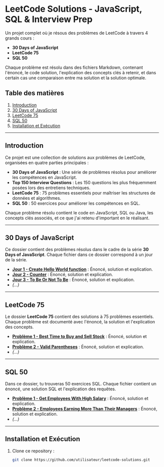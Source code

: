 # LeetCode Solutions - JavaScript, SQL & Interview Prep

Un projet complet où je résous des problèmes de LeetCode à travers 4 grands cours :
- **30 Days of JavaScript**
- **LeetCode 75**
- **SQL 50**

Chaque problème est résolu dans des fichiers Markdown, contenant l'énoncé, le code solution, l'explication des concepts clés à retenir, et dans certain cas une comparaison entre ma solution et la solution optimale.

## Table des matières
1. [Introduction](#introduction)
2. [30 Days of JavaScript](#30-days-of-javascript)
3. [LeetCode 75](#leetcode-75)
4. [SQL 50](#sql-50)
5. [Installation et Exécution](#installation-et-exécution)

---

## Introduction

Ce projet est une collection de solutions aux problèmes de LeetCode, organisées en quatre parties principales :

- **30 Days of JavaScript** : Une série de problèmes résolus pour améliorer les compétences en JavaScript.
- **Top 150 Interview Questions** : Les 150 questions les plus fréquemment posées lors des entretiens techniques.
- **LeetCode 75** : 75 problèmes essentiels pour maîtriser les structures de données et algorithmes.
- **SQL 50** : 50 exercices pour améliorer les compétences en SQL.

Chaque problème résolu contient le code en JavaScript, SQL ou Java, les concepts clés associés, et ce que j'ai retenu d'important en le réalisant.

---

## 30 Days of JavaScript

Ce dossier contient des problèmes résolus dans le cadre de la série **30 Days of JavaScript**. Chaque fichier dans ce dossier correspond à un jour de la série.

- **[Jour 1 - Create Hello World function](problems/30_days_of_JS/day1_Create_Hello_World_Function.md)** : Énoncé, solution et explication.
- **[Jour 2 - Counter](problems/30_days_of_JS/day2_Counter.md)** : Énoncé, solution et explication.
- **[Jour 3 - To Be Or Not To Be](problems/30_days_of_JS/day3_To_Be_Or_Not_To_Be.md)** : Énoncé, solution et explication.
- *(...)*

---

## LeetCode 75

Le dossier **LeetCode 75** contient des solutions à 75 problèmes essentiels. Chaque problème est documenté avec l'énoncé, la solution et l'explication des concepts.

- **[Problème 1 - Best Time to Buy and Sell Stock](problems/leetcode-75/best-time-to-buy-and-sell-stock.md)** : Énoncé, solution et explication.
- **[Problème 2 - Valid Parentheses](problems/leetcode-75/valid-parentheses.md)** : Énoncé, solution et explication.
- *(...)*

---

## SQL 50

Dans ce dossier, tu trouveras 50 exercices SQL. Chaque fichier contient un énoncé, une solution SQL et l'explication des requêtes.

- **[Problème 1 - Get Employees With High Salary](problems/sql-50/get-employees-with-high-salary.md)** : Énoncé, solution et explication.
- **[Problème 2 - Employees Earning More Than Their Managers](problems/sql-50/employees-earning-more-than-their-managers.md)** : Énoncé, solution et explication.
- *(...)*

---

## Installation et Exécution

1. Clone ce repository :
   ```bash
   git clone https://github.com/utilisateur/leetcode-solutions.git
